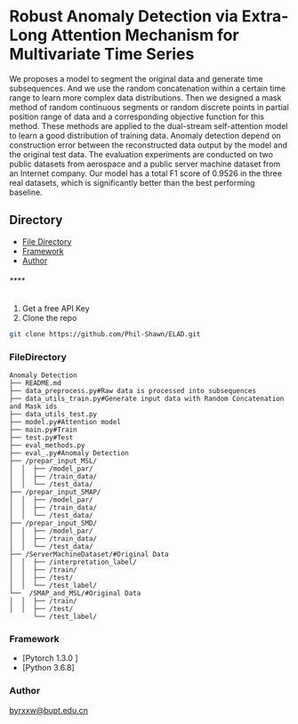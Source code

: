 

# Robust Anomaly Detection via Extra-Long Attention Mechanism for Multivariate Time Series

We proposes  a  model  to  segment  the  original  data  and  generate time  subsequences. And we use  the  random  concatenation  within  a certain time range to learn more complex data distributions. Then we  designed  a  mask  method  of  random  continuous  segments  or random  discrete  points  in  partial  position  range  of  data  and  a corresponding objective function for this method. These methods are  applied  to  the  dual-stream  self-attention  model  to  learn  a good  distribution  of  training  data.  Anomaly  detection  depend on  construction  error  between  the  reconstructed  data  output  by the model and the original test data. The evaluation experiments are conducted on two public datasets from aerospace and a public server  machine  dataset  from  an  Internet  company.  Our  model has a total F1 score of 0.9526 in the three real datasets, which is significantly  better  than  the  best  performing  baseline.


## Directory

- [File Directory](#FileDirectory)
- [Framework](#Framework)
- [Author](#Author)

###### ****

1. Get a free API Key 
2. Clone the repo

```sh
git clone https://github.com/Phil-Shawn/ELAD.git
```

### FileDirectory
```
Anomaly Detection
├── README.md
├── data_preprocess.py#Raw data is processed into subsequences
├── data_utils_train.py#Generate input data with Random Concatenation and Mask ids
├── data_utils_test.py
├── model.py#Attention model
├── main.py#Train
├── test.py#Test
├── eval_methods.py
├── eval_.py#Anomaly Detection
├── /prepar_input_MSL/
│  │  ├── /model_par/
│  │  ├── /train_data/
│  │  └── /test_data/
├── /prepar_input_SMAP/
│  │  ├── /model_par/
│  │  ├── /train_data/
│  │  └── /test_data/
├── /prepar_input_SMD/
│  │  ├── /model_par/
│  │  ├── /train_data/
│  │  └── /test_data/
├── /ServerMachineDataset/#Original Data
│  │  ├── /interpretation_label/
│  │  ├── /train/
│  │  ├── /test/
│  │  └── /test_label/
└──  /SMAP_and_MSL/#Original Data
│  │  ├── /train/
│  │  ├── /test/
      └── /test_label/
```

### Framework

- [Pytorch 1.3.0 ]
- [Python 3.6.8]

### Author

byrxxw@bupt.edu.cn






